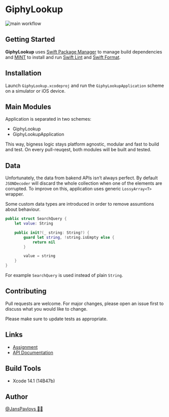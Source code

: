 # GiphyLookup

![main workflow](https://github.com/nspavlo/Chili/actions/workflows/main.yml/badge.svg)

## Getting Started
**GiphyLookup** uses [Swift Package Manager](https://www.swift.org/package-manager/) to manage build dependencies and [MINT](https://github.com/yonaskolb/Mint) to install and run [Swift Lint](https://github.com/realm/SwiftLint) and [Swift Format](https://github.com/nicklockwood/SwiftFormat).

## Installation
Launch `GiphyLookup.xcodeproj` and run the `GiphyLookupApplication` scheme on a simulator or iOS device.

## Main Modules
Application is separated in two schemes:
-  GiphyLookup
-  GiphyLookupApplication 

This way, bigness logic stays platform agnostic, modular and fast to build and test. On every pull-reuqest, both modules will be built and tested.

## Data

Unfortunately, the data from bakend APIs isn’t always perfect. By default `JSONDecoder` will discard the whole collection when one of the elements are corrupted. To improve on this, application uses generic `LossyArray<T>` wrapper.

Some custom data types are introduced in order to remove assumtions about behaviour.
```swift
public struct SearchQuery {
    let value: String

    public init?(_ string: String?) {
        guard let string, !string.isEmpty else {
            return nil
        }

        value = string
    }
}
```
For example `SearchQuery` is used instead of plain `String`.

## Contributing

Pull requests are welcome. For major changes, please open an issue first
to discuss what you would like to change.

Please make sure to update tests as appropriate.

## Links

- [Assignment](https://github.com/ChiliLabs/test-tasks/blob/master/ios_developer.md)
- [API Documentation](https://developers.giphy.com/docs/api/endpoint/)

## Build Tools
- Xcode 14.1 (14B47b)

## Author

[@JansPavlovs 👨‍💻](https://twitter.com/JansPavlovs)
